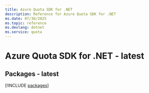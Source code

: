 ```yaml
---
title: Azure Quota SDK for .NET
description: Reference for Azure Quota SDK for .NET
ms.date: 07/30/2025
ms.topic: reference
ms.devlang: dotnet
ms.service: quota
---
```

# Azure Quota SDK for .NET - latest
## Packages - latest
[!INCLUDE [packages](quota-index.md)]